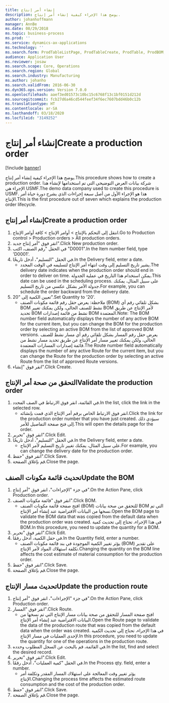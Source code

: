 ```yaml
---
title: إنشاء أمر إنتاج
description: يوضح هذا الإجراء كيفية إنشاء أمر إنتاج.
author: johanhoffmann
manager: AnnBe
ms.date: 08/29/2018
ms.topic: business-process
ms.prod: ''
ms.service: dynamics-ax-applications
ms.technology: ''
ms.search.form: ProdTableListPage, ProdTableCreate, ProdTable, ProdBOM, ProdRoute
audience: Application User
ms.reviewer: josaw
ms.search.scope: Core, Operations
ms.search.region: Global
ms.search.industry: Manufacturing
ms.author: johanho
ms.search.validFrom: 2016-06-30
ms.dyn365.ops.version: Version 7.0.0
ms.openlocfilehash: aaef3ed01573c10bc15c6768f13c1bf0151d212d
ms.sourcegitcommit: fcb27d6a46cd544feef34f6ec7607bdd46b0c12b
ms.translationtype: HT
ms.contentlocale: ar-SA
ms.lasthandoff: 03/18/2020
ms.locfileid: "3149252"
---
```

# <a name="create-a-production-order"></a><span data-ttu-id="1877b-103">إنشاء أمر إنتاج</span><span class="sxs-lookup"><span data-stu-id="1877b-103">Create a production order</span></span>

[!include [banner](../../includes/banner.md)]

<span data-ttu-id="1877b-104">يوضح هذا الإجراء كيفية إنشاء أمر إنتاج.</span><span class="sxs-lookup"><span data-stu-id="1877b-104">This procedure shows how to create a production order.</span></span> <span data-ttu-id="1877b-105">شركة بيانات العرض التوضيحي التي تم استخدامها لإنشاء هذا الإجراء هي USMF.</span><span class="sxs-lookup"><span data-stu-id="1877b-105">The demo data company used to create this procedure is USMF.</span></span> <span data-ttu-id="1877b-106">هذا هو الإجراء الأول من أصل سبعة إجراءات الذي يشرح دورة حياة أمر الإنتاج.</span><span class="sxs-lookup"><span data-stu-id="1877b-106">This is the first procedure out of seven which explains the production order lifecycle.</span></span>


## <a name="create-a-production-order"></a><span data-ttu-id="1877b-107">إنشاء أمر إنتاج</span><span class="sxs-lookup"><span data-stu-id="1877b-107">Create a production order</span></span>
1. <span data-ttu-id="1877b-108">انتقل إلى التحكم بالإنتاج‬ > أوامر الإنتاج > كافة أوامر الإنتاج.</span><span class="sxs-lookup"><span data-stu-id="1877b-108">Go to Production control > Production orders > All production orders.</span></span>
2. <span data-ttu-id="1877b-109">انقر فوق "أمر إنتاج جديد".</span><span class="sxs-lookup"><span data-stu-id="1877b-109">Click New production order.</span></span>
3. <span data-ttu-id="1877b-110">في الحقل "رقم الصنف، اكتب "D0001".</span><span class="sxs-lookup"><span data-stu-id="1877b-110">In the Item number field, type 'D0001'.</span></span>
4. <span data-ttu-id="1877b-111">في الحقل "التسليم"، أدخل تاريخًا.</span><span class="sxs-lookup"><span data-stu-id="1877b-111">In the Delivery field, enter a date.</span></span>
    * <span data-ttu-id="1877b-112">يشير تاريخ التسليم إلى وقت انتهاء أمر الإنتاج لتسليمه في الوقت المحدد.</span><span class="sxs-lookup"><span data-stu-id="1877b-112">The delivery date indicates when the production order should end in order to deliver on time.</span></span> <span data-ttu-id="1877b-113">يمكن استخدام هذا التاريخ في عملية الجدولة.</span><span class="sxs-lookup"><span data-stu-id="1877b-113">This date can be used in the scheduling process.</span></span> <span data-ttu-id="1877b-114">على سبيل المثال، يمكنك جدولة الأمر بشكل عكسي من تاريخ التسليم.</span><span class="sxs-lookup"><span data-stu-id="1877b-114">For example, you can schedule the order backward from the delivery date.</span></span>  
5. <span data-ttu-id="1877b-115">تعيين الكمية إلى "20".</span><span class="sxs-lookup"><span data-stu-id="1877b-115">Set Quantity to '20'.</span></span>
    * <span data-ttu-id="1877b-116">ملاحظة: يعرض حقل رقم قائمة مكونات الصنف (BOM) بشكل تلقائي رقم أي BOM نشط للصنف الحالي، ولكن يمكنك تغيير BOM لأمر الإنتاج عن طريق تحديد BOM نشط من قائمة إصدارات BOM المعتمدة.</span><span class="sxs-lookup"><span data-stu-id="1877b-116">Note: The BOM number field automatically displays the number of any active BOM for the current item, but you can change the BOM for the production order by selecting an active BOM from the list of approved BOM versions.</span></span>    <span data-ttu-id="1877b-117">يعرض حقل رقم المسار‬ بشكل تلقائي رقم أي مسار نشط للصنف الحالي، ولكن يمكنك تغيير مسار أمر الإنتاج عن طريق تحديد مسار نشط من قائمة إصدارات المسارات المعتمدة.</span><span class="sxs-lookup"><span data-stu-id="1877b-117">The Route number field automatically displays the number of any active Route for the current item, but you can change the Route for the production order by selecting an active Route from the list of approved Route versions.</span></span>  
6. <span data-ttu-id="1877b-118">انقر فوق "إنشاء".</span><span class="sxs-lookup"><span data-stu-id="1877b-118">Click Create.</span></span>

## <a name="validate-the-production-order"></a><span data-ttu-id="1877b-119">التحقق من صحة أمر الإنتاج</span><span class="sxs-lookup"><span data-stu-id="1877b-119">Validate the production order</span></span>
1. <span data-ttu-id="1877b-120">في القائمة، انقر فوق الارتباط في الصف المحدد.</span><span class="sxs-lookup"><span data-stu-id="1877b-120">In the list, click the link in the selected row.</span></span>
    * <span data-ttu-id="1877b-121">انقر فوق الارتباط الخاص برقم أمر الإنتاج الذي قمت بإنشائه.</span><span class="sxs-lookup"><span data-stu-id="1877b-121">Click the link for the production order number that you have just created.</span></span> <span data-ttu-id="1877b-122">سيؤدي ذلك إلى فتح صفحة التفاصيل للأمر.</span><span class="sxs-lookup"><span data-stu-id="1877b-122">This will open the details page for the order.</span></span>  
2. <span data-ttu-id="1877b-123">انقر فوق "تحرير".</span><span class="sxs-lookup"><span data-stu-id="1877b-123">Click Edit.</span></span>
3. <span data-ttu-id="1877b-124">في الحقل "التسليم"، أدخل تاريخًا.</span><span class="sxs-lookup"><span data-stu-id="1877b-124">In the Delivery field, enter a date.</span></span>
    * <span data-ttu-id="1877b-125">على سبيل المثال، يمكنك تغيير تاريخ التسليم لأمر الإنتاج.</span><span class="sxs-lookup"><span data-stu-id="1877b-125">For example, you can change the delivery date for the production order.</span></span>  
4. <span data-ttu-id="1877b-126">انقر فوق "حفظ".</span><span class="sxs-lookup"><span data-stu-id="1877b-126">Click Save.</span></span>
5. <span data-ttu-id="1877b-127">قم بإغلاق الصفحة.</span><span class="sxs-lookup"><span data-stu-id="1877b-127">Close the page.</span></span>

## <a name="update-the-bom"></a><span data-ttu-id="1877b-128">تحديث قائمة مكونات الصنف</span><span class="sxs-lookup"><span data-stu-id="1877b-128">Update the BOM</span></span>
1. <span data-ttu-id="1877b-129">في جزء "الإجراءات"، انقر فوق "أمر إنتاج".</span><span class="sxs-lookup"><span data-stu-id="1877b-129">On the Action Pane, click Production order.</span></span>
2. <span data-ttu-id="1877b-130">انقر فوق "قائمة مكونات الصنف".</span><span class="sxs-lookup"><span data-stu-id="1877b-130">Click BOM.</span></span>
    * <span data-ttu-id="1877b-131">افتح صفحة قائمة مكونات الصنف (BOM) للتحقق من صحة بيانات BOM التي تم نسخها من البيانات الافتراضية عند إنشاء أمر الإنتاج.</span><span class="sxs-lookup"><span data-stu-id="1877b-131">Open the BOM page to validate the BOM data that was copied from the default data when the production order was created.</span></span> <span data-ttu-id="1877b-132">في هذا الإجراء، تحتاج إلى تحديث كمية BOM.</span><span class="sxs-lookup"><span data-stu-id="1877b-132">In this procedure, you need to update the quantity for a BOM.</span></span>  
3. <span data-ttu-id="1877b-133">انقر فوق "تحرير".</span><span class="sxs-lookup"><span data-stu-id="1877b-133">Click Edit.</span></span>
4. <span data-ttu-id="1877b-134">في حقل الكمية، أدخل رقمًا.</span><span class="sxs-lookup"><span data-stu-id="1877b-134">In the Quantity field, enter a number.</span></span>
    * <span data-ttu-id="1877b-135">يؤثر تغيير الكمية الموجودة في بند قائمة مكونات الصنف (BOM) على تقدير تكلفة استهلاك المواد لأمر الإنتاج.</span><span class="sxs-lookup"><span data-stu-id="1877b-135">Changing the quantity on the BOM line affects the cost estimate of material consumption for the production order.</span></span>  
5. <span data-ttu-id="1877b-136">انقر فوق "حفظ".</span><span class="sxs-lookup"><span data-stu-id="1877b-136">Click Save.</span></span>
6. <span data-ttu-id="1877b-137">قم بإغلاق الصفحة.</span><span class="sxs-lookup"><span data-stu-id="1877b-137">Close the page.</span></span>

## <a name="update-the-production-route"></a><span data-ttu-id="1877b-138">تحديث مسار الإنتاج</span><span class="sxs-lookup"><span data-stu-id="1877b-138">Update the production route</span></span>
1. <span data-ttu-id="1877b-139">في جزء "الإجراءات"، انقر فوق "أمر إنتاج".</span><span class="sxs-lookup"><span data-stu-id="1877b-139">On the Action Pane, click Production order.</span></span>
2. <span data-ttu-id="1877b-140">انقر فوق "المسار".</span><span class="sxs-lookup"><span data-stu-id="1877b-140">Click Route.</span></span>
    * <span data-ttu-id="1877b-141">افتح صفحة المسار للتحقق من صحة بيانات مسار الإنتاج التي تم نسخها من البيانات الافتراضية عند إنشاء أمر الإنتاج.</span><span class="sxs-lookup"><span data-stu-id="1877b-141">Open the Route page to validate the data of the production route that was copied from the default data when the order was created.</span></span> <span data-ttu-id="1877b-142">في هذا الإجراء، تحتاج إلى تحديث الكمية لإحدى العمليات في مسار الإنتاج.</span><span class="sxs-lookup"><span data-stu-id="1877b-142">In this procedure, you need to update the quantity for one of the operations in the production route.</span></span>  
3. <span data-ttu-id="1877b-143">في القائمة، قم بالبحث عن السجل المطلوب وحدده.</span><span class="sxs-lookup"><span data-stu-id="1877b-143">In the list, find and select the desired record.</span></span>
4. <span data-ttu-id="1877b-144">انقر فوق "تحرير".</span><span class="sxs-lookup"><span data-stu-id="1877b-144">Click Edit.</span></span>
5. <span data-ttu-id="1877b-145">في الحقل "كمية العمليات‬"، أدخل رقمًا.</span><span class="sxs-lookup"><span data-stu-id="1877b-145">In the Process qty. field, enter a number.</span></span>
    * <span data-ttu-id="1877b-146">يؤثر تغيير وقت المعالجة على استهلاك المسار المقدر وتكلفة أمر الإنتاج.</span><span class="sxs-lookup"><span data-stu-id="1877b-146">Changing the process time affects the estimated route consumption and the cost of the production order.</span></span>  
6. <span data-ttu-id="1877b-147">انقر فوق "حفظ".</span><span class="sxs-lookup"><span data-stu-id="1877b-147">Click Save.</span></span>
7. <span data-ttu-id="1877b-148">قم بإغلاق الصفحة.</span><span class="sxs-lookup"><span data-stu-id="1877b-148">Close the page.</span></span>


